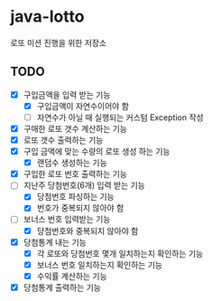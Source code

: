 # java-lotto
로또 미션 진행을 위한 저장소

## TODO

- [x] 구입금액을 입력 받는 기능
    - [x] 구입금액이 자연수이어야 함
    - [ ] 자연수가 아닐 때 실행되는 커스텀 Exception 작성
- [x] 구매한 로또 갯수 계산하는 기능
- [x] 로또 갯수 출력하는 기능
- [x] 구입 금액에 맞는 수량의 로또 생성 하는 기능
    - [x] 랜덤수 생성하는 기능
- [x] 구입한 로또 번호 출력하는 기능
- [ ] 지난주 당첨번호(6개) 입력 받는 기능
    - [x] 당첨번호 파싱하는 기능
    - [x] 번호가 중복되지 않아야 함
- [ ] 보너스 번호 입력받는 기능
    - [x] 당첨번호와 중복되지 않아야 함
- [x] 당첨통계 내는 기능
    - [x] 각 로또와 당첨번호 몇개 일치하는지 확인하는 기능
    - [x] 보너스 번호 일치하는지 확인하는 기능
    - [x] 수익률 계산하는 기능
- [x] 당첨통계 출력하는 기능